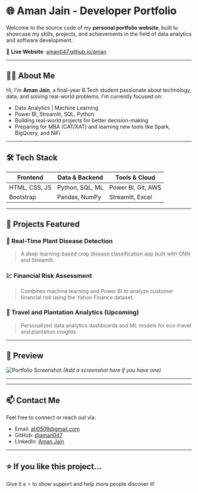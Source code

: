 # 🌐 Aman Jain - Developer Portfolio

Welcome to the source code of my **personal portfolio website**, built to showcase my skills, projects, and achievements in the field of data analytics and software development.

🔗 **Live Website**: [aman047.github.io/aman](https://aman047.github.io/aman/)

---

## 👨‍💻 About Me

Hi, I'm **Aman Jain**, a final-year B.Tech student passionate about technology, data, and solving real-world problems. I'm currently focused on:

- Data Analytics | Machine Learning
- Power BI, Streamlit, SQL, Python
- Building real-world projects for better decision-making
- Preparing for MBA (CAT/XAT) and learning new tools like Spark, BigQuery, and NiFi

---

## 🛠 Tech Stack

| Frontend        | Data & Backend   | Tools & Cloud       |
|-----------------|------------------|----------------------|
| HTML, CSS, JS   | Python, SQL, ML  | Power BI, Git, AWS   |
| Bootstrap       | Pandas, NumPy    | Streamlit, Excel     |

---

## 🚀 Projects Featured

### 🔬 Real-Time Plant Disease Detection
> A deep learning-based crop disease classification app built with CNN and Streamlit.

### 💹 Financial Risk Assessment
> Combines machine learning and Power BI to analyze customer financial risk using the Yahoo Finance dataset.

### 🧳 Travel and Plantation Analytics (Upcoming)
> Personalized data analytics dashboards and ML models for eco-travel and plantation insights.

---

## 📸 Preview

![Portfolio Screenshot](https://user-images.githubusercontent.com/your-id/your-screenshot.png)
*(Add a screenshot here if you have one)*

---


---

## 📫 Contact Me

Feel free to connect or reach out via:

- Email: [atj0509@gmail.com](mailto:atj0509@gmail.com)
- GitHub: [@aman047](https://github.com/aman047)
- LinkedIn: [Aman Jain](https://www.linkedin.com/in/aman-jain-24b0aa1b2/)

---

## ⭐️ If you like this project...

Give it a ⭐️ to show support and help more people discover it!


